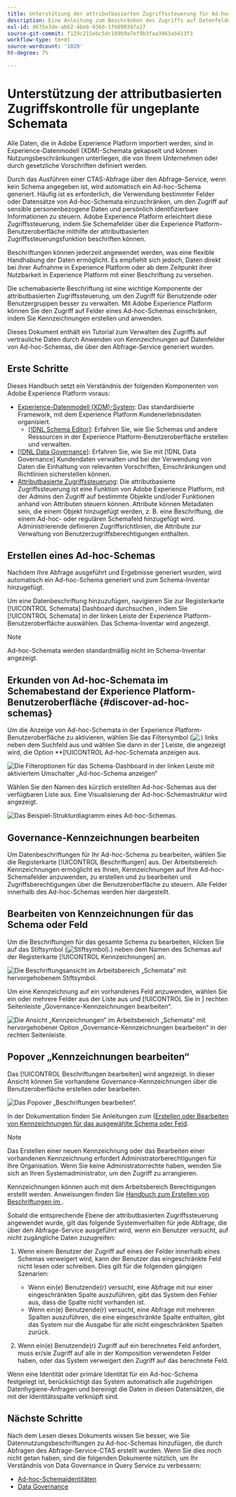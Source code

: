 ```yaml
---
title: Unterstützung der attributbasierten Zugriffssteuerung für Ad-hoc-Schemata
description: Eine Anleitung zum Beschränken des Zugriffs auf Datenfelder in Ad-hoc-Schemata, die über den Abfrage-Service von Adobe Experience Platform generiert wurden.
exl-id: d675e3de-ab62-4beb-9360-1f6090397a17
source-git-commit: f129c215ebc5dc169b9a7ef9b3faa3463ab413f3
workflow-type: tm+mt
source-wordcount: '1020'
ht-degree: 7%

---
```


# Unterstützung der attributbasierten Zugriffskontrolle für ungeplante Schemata

Alle Daten, die in Adobe Experience Platform importiert werden, sind in Experience-Datenmodell (XDM)-Schemata gekapselt und können Nutzungsbeschränkungen unterliegen, die von Ihrem Unternehmen oder durch gesetzliche Vorschriften definiert werden.

Durch das Ausführen einer CTAS-Abfrage über den Abfrage-Service, wenn kein Schema angegeben ist, wird automatisch ein Ad-hoc-Schema generiert. Häufig ist es erforderlich, die Verwendung bestimmter Felder oder Datensätze von Ad-hoc-Schemata einzuschränken, um den Zugriff auf sensible personenbezogene Daten und persönlich identifizierbare Informationen zu steuern. Adobe Experience Platform erleichtert diese Zugriffssteuerung, indem Sie Schemafelder über die Experience Platform-Benutzeroberfläche mithilfe der attributbasierten Zugriffssteuerungsfunktion beschriften können.

Beschriftungen können jederzeit angewendet werden, was eine flexible Handhabung der Daten ermöglicht. Es empfiehlt sich jedoch, Daten direkt bei ihrer Aufnahme in Experience Platform oder ab dem Zeitpunkt ihrer Nutzbarkeit in Experience Platform mit einer Beschriftung zu versehen.

Die schemabasierte Beschriftung ist eine wichtige Komponente der attributbasierten Zugriffssteuerung, um den Zugriff für Benutzende oder Benutzergruppen besser zu verwalten. Mit Adobe Experience Platform können Sie den Zugriff auf Felder eines Ad-hoc-Schemas einschränken, indem Sie Kennzeichnungen erstellen und anwenden.

Dieses Dokument enthält ein Tutorial zum Verwalten des Zugriffs auf vertrauliche Daten durch Anwenden von Kennzeichnungen auf Datenfelder von Ad-hoc-Schemas, die über den Abfrage-Service generiert wurden.

## Erste Schritte

Dieses Handbuch setzt ein Verständnis der folgenden Komponenten von Adobe Experience Platform voraus:

* [Experience-Datenmodell (XDM)-System](../../xdm/home.md): Das standardisierte Framework, mit dem Experience Platform Kundenerlebnisdaten organisiert.
   * [[!DNL Schema Editor]](../../xdm/ui/overview.md): Erfahren Sie, wie Sie Schemas und andere Ressourcen in der Experience Platform-Benutzeroberfläche erstellen und verwalten.
* [[!DNL Data Governance]](../../data-governance/home.md): Erfahren Sie, wie Sie mit [!DNL Data Governance] Kundendaten verwalten und bei der Verwendung von Daten die Einhaltung von relevanten Vorschriften, Einschränkungen und Richtlinien sicherstellen können.
* [Attributbasierte Zugriffssteuerung](../../access-control/abac/overview.md): Die attributbasierte Zugriffssteuerung ist eine Funktion von Adobe Experience Platform, mit der Admins den Zugriff auf bestimmte Objekte und/oder Funktionen anhand von Attributen steuern können. Attribute können Metadaten sein, die einem Objekt hinzugefügt werden, z. B. eine Beschriftung, die einem Ad-hoc- oder regulären Schemafeld hinzugefügt wird. Administrierende definieren Zugriffsrichtlinien, die Attribute zur Verwaltung von Benutzerzugriffsberechtigungen enthalten.

## Erstellen eines Ad-hoc-Schemas

Nachdem Ihre Abfrage ausgeführt und Ergebnisse generiert wurden, wird automatisch ein Ad-hoc-Schema generiert und zum Schema-Inventar hinzugefügt.

Um eine Datenbeschriftung hinzuzufügen, navigieren Sie zur Registerkarte [!UICONTROL Schemata] Dashboard durchsuchen , indem Sie [!UICONTROL Schemata] in der linken Leiste der Experience Platform-Benutzeroberfläche auswählen. Das Schema-Inventar wird angezeigt.

>[!NOTE]
>
>Ad-hoc-Schemata werden standardmäßig nicht im Schema-Inventar angezeigt.

## Erkunden von Ad-hoc-Schemata im Schemabestand der Experience Platform-Benutzeroberfläche {#discover-ad-hoc-schemas}

Um die Anzeige von Ad-hoc-Schemata in der Experience Platform-Benutzeroberfläche zu aktivieren, wählen Sie das Filtersymbol (![.](/help/images/icons/filter.png)) links neben dem Suchfeld aus und wählen Sie dann in der ] Leiste, die angezeigt wird, die Option **[!UICONTROL Ad-hoc-Schemata anzeigen aus.

![Die Filteroptionen für das Schema-Dashboard in der linken Leiste mit aktiviertem Umschalter „Ad-hoc-Schema anzeigen“](../images/data-governance/adhoc-schema-toggle.png)

Wählen Sie den Namen des kürzlich erstellten Ad-hoc-Schemas aus der verfügbaren Liste aus. Eine Visualisierung der Ad-hoc-Schemastruktur wird angezeigt.

![Das Beispiel-Strukturdiagramm eines Ad-hoc-Schemas.](../images/data-governance/adhoc-schema-structure-diagram.png)

## Governance-Kennzeichnungen bearbeiten

Um Datenbeschriftungen für Ihr Ad-hoc-Schema zu bearbeiten, wählen Sie die Registerkarte [!UICONTROL Beschriftungen] aus. Der Arbeitsbereich Kennzeichnungen ermöglicht es Ihnen, Kennzeichnungen auf Ihre Ad-hoc-Schemafelder anzuwenden, zu erstellen und zu bearbeiten und Zugriffsberechtigungen über die Benutzeroberfläche zu steuern. Alle Felder innerhalb des Ad-hoc-Schemas werden hier dargestellt.

## Bearbeiten von Kennzeichnungen für das Schema oder Feld

Um die Beschriftungen für das gesamte Schema zu bearbeiten, klicken Sie auf das Stiftsymbol (![Stiftsymbol).](/help/images/icons/edit.png)) neben dem Namen des Schemas auf der Registerkarte [!UICONTROL Kennzeichnungen] an.

![Die Beschriftungsansicht im Arbeitsbereich „Schemata“ mit hervorgehobenem Stiftsymbol.](../images/data-governance/edit-entire-schema-labels.png)

Um eine Kennzeichnung auf ein vorhandenes Feld anzuwenden, wählen Sie ein oder mehrere Felder aus der Liste aus und [!UICONTROL  Sie in ] rechten Seitenleiste „Governance-Kennzeichnungen bearbeiten“.

![Die Ansicht „Kennzeichnungen“ im Arbeitsbereich „Schemata“ mit hervorgehobener Option „Governance-Kennzeichnungen bearbeiten“ in der rechten Seitenleiste.](../images/data-governance/edit-governance-labels.png)

## Popover „Kennzeichnungen bearbeiten“

Das [!UICONTROL Beschriftungen bearbeiten] wird angezeigt. In dieser Ansicht können Sie vorhandene Governance-Kennzeichnungen über die Benutzeroberfläche erstellen oder bearbeiten.

![Das Popover „Beschriftungen bearbeiten“.](../images/data-governance/edit-labels-popover.png)

In der Dokumentation finden Sie Anleitungen zum [ (Erstellen oder Bearbeiten von Kennzeichnungen für das ausgewählte Schema oder Feld](../../xdm/tutorials/labels.md#edit-the-labels-for-the-schema-or-field).

>[!NOTE]
>
>Das Erstellen einer neuen Kennzeichnung oder das Bearbeiten einer vorhandenen Kennzeichnung erfordert Administratorberechtigungen für Ihre Organisation. Wenn Sie keine Administratorrechte haben, wenden Sie sich an Ihren Systemadministrator, um den Zugriff zu arrangieren.

Kennzeichnungen können auch mit dem Arbeitsbereich Berechtigungen erstellt werden. Anweisungen finden Sie [Handbuch zum Erstellen von Beschriftungen im ](../../access-control/abac/ui/labels.md) .

Sobald die entsprechende Ebene der attributbasierten Zugriffssteuerung angewendet wurde, gilt das folgende Systemverhalten für jede Abfrage, die über den Abfrage-Service ausgeführt wird, wenn ein Benutzer versucht, auf nicht zugängliche Daten zuzugreifen:

1. Wenn einem Benutzer der Zugriff auf eines der Felder innerhalb eines Schemas verweigert wird, kann der Benutzer das eingeschränkte Feld nicht lesen oder schreiben. Dies gilt für die folgenden gängigen Szenarien:

   * Wenn ein(e) Benutzende(r) versucht, eine Abfrage mit nur einer eingeschränkten Spalte auszuführen, gibt das System den Fehler aus, dass die Spalte nicht vorhanden ist.
   * Wenn ein(e) Benutzende(r) versucht, eine Abfrage mit mehreren Spalten auszuführen, die eine eingeschränkte Spalte enthalten, gibt das System nur die Ausgabe für alle nicht eingeschränkten Spalten zurück.

1. Wenn ein(e) Benutzende(r) Zugriff auf ein berechnetes Feld anfordert, muss er/sie Zugriff auf alle in der Komposition verwendeten Felder haben, oder das System verweigert den Zugriff auf das berechnete Feld.

Wenn eine Identität oder primäre Identität für ein Ad-hoc-Schema festgelegt ist, berücksichtigt das System automatisch alle zugehörigen Datenhygiene-Anfragen und bereinigt die Daten in diesen Datensätzen, die mit der Identitätsspalte verknüpft sind.

## Nächste Schritte

Nach dem Lesen dieses Dokuments wissen Sie besser, wie Sie Datennutzungsbeschriftungen zu Ad-hoc-Schemas hinzufügen, die durch Abfragen des Abfrage-Service-CTAS erstellt wurden. Wenn Sie dies noch nicht getan haben, sind die folgenden Dokumente nützlich, um Ihr Verständnis von Data Governance in Query Service zu verbessern:

* [Ad-hoc-Schemaidentitäten](./ad-hoc-schema-identities.md)
* [Data Governance](../../data-governance/home.md)
